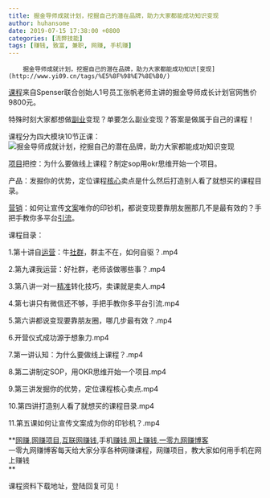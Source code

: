 ```yaml
---
title: 掘金导师成就计划，挖掘自己的潜在品牌，助力大家都能成功知识变现
author: huhansome
date: 2019-07-15 17:38:00 +0800
categories: [流弊技能]
tags: [赚钱, 致富, 兼职, 网赚, 手机赚]
---
```



        掘金导师成就计划，挖掘自己的潜在品牌，助力大家都能成功知识[变现](http://www.yi09.cn/tags/%E5%8F%98%E7%8E%B0/)

[课程](http://www.yi09.cn/tags/%E8%AF%BE%E7%A8%8B/)来自Spenser联合创始人1号员工张帆老师主讲的掘金导师成长计划官网售价9800元。

特殊时刻大家都想做[副业](http://www.yi09.cn/tags/%E5%89%AF%E4%B8%9A/)变现？单要怎么副业变现？答案是做属于自己的课程！

课程分为四大模块10节正课：![掘金导师成就计划，挖掘自己的潜在品牌，助力大家都能成功知识变现](http://www.yi09.cn/zb_users/upload/2021/10/20211028205849163542592918407.jpeg)

[项目](http://www.yi09.cn/tags/%E9%A1%B9%E7%9B%AE/)把控：为什么要做线上课程？制定sop用okr思维开始一个项目。

产品：发掘你的优势，定位课程[核心](http://www.yi09.cn/tags/hexin/)卖点是什么然后打造别人看了就想买的课程目录。

[营销](http://www.yi09.cn/tags/%E8%90%A5%E9%94%80/)：如何让宣传[文案](http://www.yi09.cn/tags/%E6%96%87%E6%A1%88/)唯你的印钞机，都说变现要靠朋友圈那几不是最有效的？手把手教你多平台[引流](http://www.yi09.cn/tags/%E5%BC%95%E6%B5%81/)。

课程目录：

1.第十讲自[运营](http://www.yi09.cn/tags/%E8%BF%90%E8%90%A5/)：牛[社群](http://www.yi09.cn/tags/%E7%A4%BE%E7%BE%A4/)，群主不在，如何自驱？.mp4

2.第九课我运营：好社群，老师该做哪些事？.mp4

3.第八讲一对一[精准](http://www.yi09.cn/tags/%E7%B2%BE%E5%87%86/)转化技巧，卖课就是卖人.mp4

4.第七讲只有微信还不够，手把手教你多平台引流.mp4

5.第六讲都说变现要靠朋友圈，哪几步最有效？.mp4

6.开营仪式成功源于想象力.mp4

7.第一讲认知：为什么要做线上课程？.mp4

8.第二讲制定SOP，用OKR思维开始一个项目.mp4

9.第三讲发掘你的优势，定位课程核心卖点.mp4

10.第四讲打造别人看了就想买的课程目录.mp4

11.第五课如何让宣传文案成为你的印钞机？.mp4

  

**[网赚](http://www.yi09.cn/tags/%E7%BD%91%E8%B5%9A/),[网赚项目](http://www.yi09.cn/tags/%E7%BD%91%E8%B5%9A%E9%A1%B9%E7%9B%AE/),[互联网赚钱](http://www.yi09.cn/tags/%E4%BA%92%E8%81%94%E7%BD%91%E8%B5%9A%E9%92%B1/),手机[赚钱](http://www.yi09.cn/tags/%E8%B5%9A%E9%92%B1/),[网上赚钱](http://www.yi09.cn/tags/%E7%BD%91%E4%B8%8A%E8%B5%9A%E9%92%B1/),[一零九网赚博客](http://www.yi09.cn/tags/%E4%B8%80%E9%9B%B6%E4%B9%9D%E7%BD%91%E8%B5%9A%E5%8D%9A%E5%AE%A2/)  
一零九网赚博客每天给大家分享各种网赚课程，网赚项目，教大家如何用手机在网上赚钱  
**  
  
  

课程资料下载地址，登陆回复可见！

